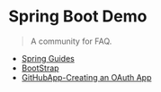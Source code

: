 # Spring Boot Demo
> A community for FAQ.
- [Spring Guides](https://spring.io/guides)
- [BootStrap](https://v3.bootcss.com/getting-started/)
- [GitHubApp-Creating an OAuth App](https://developer.github.com/apps/building-oauth-apps/creating-an-oauth-app/)
